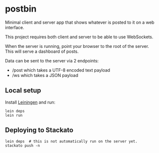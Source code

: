 # postbin

Minimal client and server app that shows whatever is posted to it on a web interface.

This project requires both client and server to be able to use WebSockets.

When the server is running, point your browser to the root of the server.
This will serve a dashboard of posts.

Data can be sent to the server via 2 endpoints:

* /post which takes a UTF-8 encoded text payload
* /ws which takes a JSON payload

## Local setup

Install [Leiningen](https://github.com/technomancy/leiningen#readme) and run:

    lein deps
    lein run

## Deploying to Stackato

    lein deps  # this is not automatically run on the server yet.
    stackato push -n

